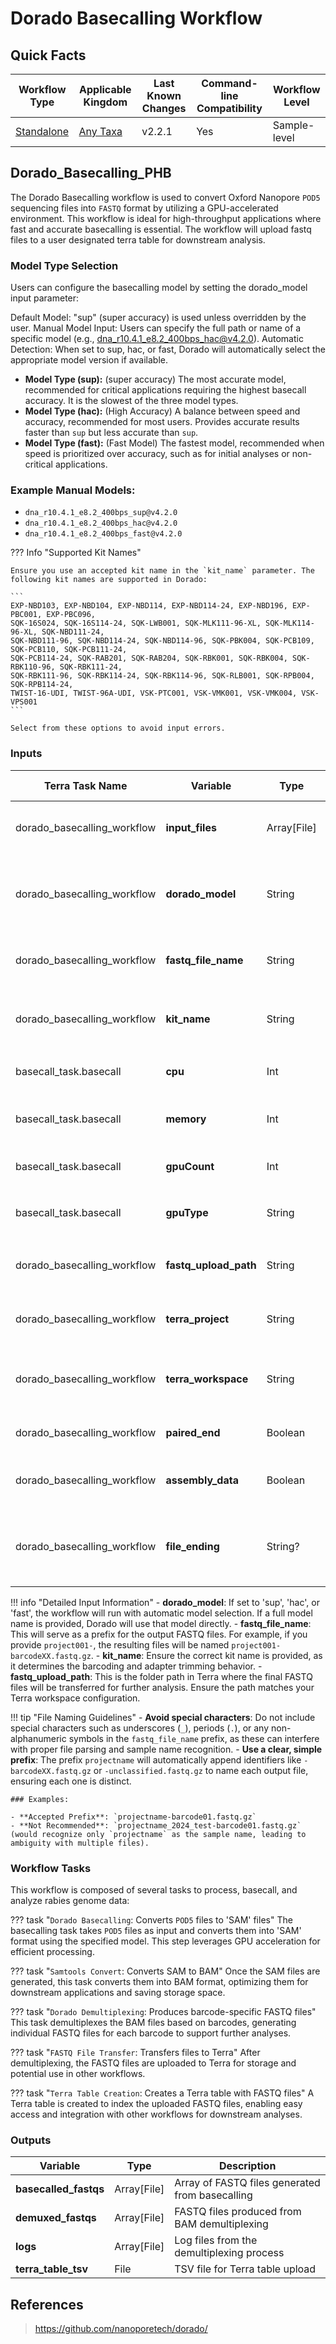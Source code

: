 # Dorado Basecalling Workflow

## Quick Facts

| **Workflow Type** | **Applicable Kingdom** | **Last Known Changes** | **Command-line Compatibility** | **Workflow Level** |
|---|---|---|---|---|
| [Standalone](../../workflows_overview/workflows_type.md/#standalone) | [Any Taxa](../../workflows_overview/workflows_kingdom.md/#any-taxa) | v2.2.1 | Yes | Sample-level |

## Dorado_Basecalling_PHB

The Dorado Basecalling workflow is used to convert Oxford Nanopore `POD5` sequencing files into `FASTQ` format by utilizing a GPU-accelerated environment. This workflow is ideal for high-throughput applications where fast and accurate basecalling is essential. The workflow will upload fastq files to a user designated terra table for downstream analysis.

### Model Type Selection

Users can configure the basecalling model by setting the dorado_model input parameter:

Default Model: "sup" (super accuracy) is used unless overridden by the user.
Manual Model Input: Users can specify the full path or name of a specific model (e.g., dna_r10.4.1_e8.2_400bps_hac@v4.2.0).
Automatic Detection: When set to sup, hac, or fast, Dorado will automatically select the appropriate model version if available.

- **Model Type (sup):** (super accuracy) The most accurate model, recommended for critical applications requiring the highest basecall accuracy. It is the slowest of the three model types.
- **Model Type (hac):** (High Accuracy) A balance between speed and accuracy, recommended for most users. Provides accurate results faster than `sup` but less accurate than `sup`.
- **Model Type (fast):** (Fast Model) The fastest model, recommended when speed is prioritized over accuracy, such as for initial analyses or non-critical applications.

### Example Manual Models:
- `dna_r10.4.1_e8.2_400bps_sup@v4.2.0`
- `dna_r10.4.1_e8.2_400bps_hac@v4.2.0`
- `dna_r10.4.1_e8.2_400bps_fast@v4.2.0`

??? Info "Supported Kit Names"

    Ensure you use an accepted kit name in the `kit_name` parameter. The following kit names are supported in Dorado:

    ```
    EXP-NBD103, EXP-NBD104, EXP-NBD114, EXP-NBD114-24, EXP-NBD196, EXP-PBC001, EXP-PBC096, 
    SQK-16S024, SQK-16S114-24, SQK-LWB001, SQK-MLK111-96-XL, SQK-MLK114-96-XL, SQK-NBD111-24, 
    SQK-NBD111-96, SQK-NBD114-24, SQK-NBD114-96, SQK-PBK004, SQK-PCB109, SQK-PCB110, SQK-PCB111-24, 
    SQK-PCB114-24, SQK-RAB201, SQK-RAB204, SQK-RBK001, SQK-RBK004, SQK-RBK110-96, SQK-RBK111-24, 
    SQK-RBK111-96, SQK-RBK114-24, SQK-RBK114-96, SQK-RLB001, SQK-RPB004, SQK-RPB114-24, 
    TWIST-16-UDI, TWIST-96A-UDI, VSK-PTC001, VSK-VMK001, VSK-VMK004, VSK-VPS001
    ```

    Select from these options to avoid input errors.

### Inputs

| **Terra Task Name** | **Variable** | **Type** | **Description** | **Default Value** | **Terra Status** |
|---|---|---|---|---|---|
| dorado_basecalling_workflow | **input_files** | Array[File] | Array of `POD5` files for basecalling | None | Required |
| dorado_basecalling_workflow | **dorado_model** | String | Model accuracy or full model name (default: 'sup') | "sup" | Optional |
| dorado_basecalling_workflow | **fastq_file_name** | String | Prefix for naming output FASTQ files | None | Required |
| dorado_basecalling_workflow | **kit_name** | String | Sequencing kit name used (e.g., `SQK-RPB114-24`) | None | Required |
| basecall_task.basecall | **cpu** | Int | Number of CPUs allocated | 8 | Optional |
| basecall_task.basecall | **memory** | Int | Amount of memory to allocate (GB) | 32 | Optional |
| basecall_task.basecall | **gpuCount** | Int | Number of GPUs to use | 1 | Optional |
| basecall_task.basecall | **gpuType** | String | Type of GPU (e.g., `nvidia-tesla-t4`) | "nvidia-tesla-t4" | Optional |
| dorado_basecalling_workflow | **fastq_upload_path** | String | Terra folder path for uploading FASTQ files | None | Required |
| dorado_basecalling_workflow | **terra_project** | String | Terra project ID for FASTQ file upload | None | Required |
| dorado_basecalling_workflow | **terra_workspace** | String | Terra workspace for final FASTQ file upload | None | Required |
| dorado_basecalling_workflow | **paired_end** | Boolean | Indicates if data is paired-end | false | Optional |
| dorado_basecalling_workflow | **assembly_data** | Boolean | Indicates if the data is for assembly | false | Optional |
| dorado_basecalling_workflow | **file_ending** | String? | File extension pattern for identifying files (e.g., ".fastq.gz") | None | Optional |

!!! info "Detailed Input Information"
    - **dorado_model**: If set to 'sup', 'hac', or 'fast', the workflow will run with automatic model selection. If a full model name is provided, Dorado will use that model directly.
    - **fastq_file_name**: This will serve as a prefix for the output FASTQ files. For example, if you provide `project001-`, the resulting files will be named `project001-barcodeXX.fastq.gz`.
    - **kit_name**: Ensure the correct kit name is provided, as it determines the barcoding and adapter trimming behavior.
    - **fastq_upload_path**: This is the folder path in Terra where the final FASTQ files will be transferred for further analysis. Ensure the path matches your Terra workspace configuration.

!!! tip "File Naming Guidelines"
    - **Avoid special characters**: Do not include special characters such as underscores (`_`), periods (`.`), or any non-alphanumeric symbols in the `fastq_file_name` prefix, as these can interfere with proper file parsing and sample name recognition.
    - **Use a clear, simple prefix**: The prefix `projectname` will automatically append identifiers like `-barcodeXX.fastq.gz` or `-unclassified.fastq.gz` to name each output file, ensuring each one is distinct.

    ### Examples:

    - **Accepted Prefix**: `projectname-barcode01.fastq.gz`
    - **Not Recommended**: `projectname_2024_test-barcode01.fastq.gz` (would recognize only `projectname` as the sample name, leading to ambiguity with multiple files).

### Workflow Tasks

This workflow is composed of several tasks to process, basecall, and analyze rabies genome data:

??? task "`Dorado Basecalling`: Converts `POD5` files to 'SAM' files"
    The basecalling task takes `POD5` files as input and converts them into 'SAM' format using the specified model. This step leverages GPU acceleration for efficient processing.

??? task "`Samtools Convert`: Converts SAM to BAM"
    Once the SAM files are generated, this task converts them into BAM format, optimizing them for downstream applications and saving storage space.

??? task "`Dorado Demultiplexing`: Produces barcode-specific FASTQ files"
    This task demultiplexes the BAM files based on barcodes, generating individual FASTQ files for each barcode to support further analyses.

??? task "`FASTQ File Transfer`: Transfers files to Terra"
    After demultiplexing, the FASTQ files are uploaded to Terra for storage and potential use in other workflows.

??? task "`Terra Table Creation`: Creates a Terra table with FASTQ files"
    A Terra table is created to index the uploaded FASTQ files, enabling easy access and integration with other workflows for downstream analyses.


### Outputs

| **Variable** | **Type** | **Description** |
|---|---|---|
| **basecalled_fastqs** | Array[File] | Array of FASTQ files generated from basecalling |
| **demuxed_fastqs** | Array[File] | FASTQ files produced from BAM demultiplexing |
| **logs** | Array[File] | Log files from the demultiplexing process |
| **terra_table_tsv** | File | TSV file for Terra table upload |

## References
<!-- -->
><https://github.com/nanoporetech/dorado/>
